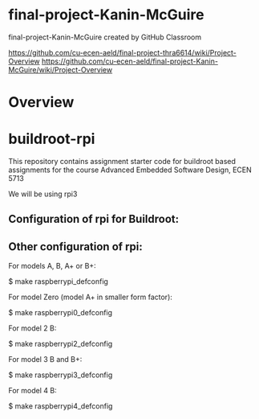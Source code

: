 # final-project-Kanin-McGuire
final-project-Kanin-McGuire created by GitHub Classroom


https://github.com/cu-ecen-aeld/final-project-thra6614/wiki/Project-Overview
https://github.com/cu-ecen-aeld/final-project-Kanin-McGuire/wiki/Project-Overview
# Overview
# buildroot-rpi

This repository contains assignment starter code for buildroot based assignments for the course Advanced Embedded Software Design, ECEN 5713

We will be using rpi3

Configuration of rpi  for Buildroot:
----------------------------
Other configuration of rpi:
----------------------------
For models A, B, A+ or B+:

  $ make raspberrypi_defconfig

For model Zero (model A+ in smaller form factor):

  $ make raspberrypi0_defconfig

For model 2 B:

  $ make raspberrypi2_defconfig

For model 3 B and B+:

  $ make raspberrypi3_defconfig

For model 4 B:

  $ make raspberrypi4_defconfig
